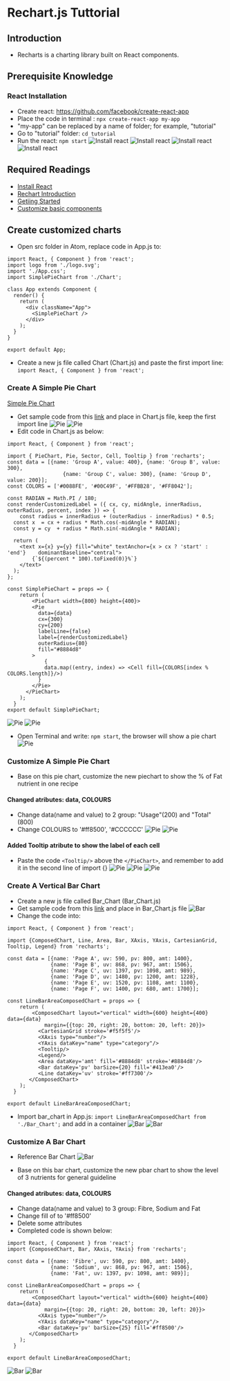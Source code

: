 
# Rechart.js Tuttorial
## Introduction
- Recharts is a charting library built on React components. 

## Prerequisite Knowledge
### React Installation 
- Create react: https://github.com/facebook/create-react-app
- Place the code in terminal : `npx create-react-app my-app` 
- "my-app" can be replaced by a name of folder; for example, "tutorial" 
- Go to "tutorial" folder: `cd tutorial`
- Run the react: `npm start`
![Install react](../images/create_react_folder.png)
![Install react](../images/tutorial_folder.png)
![Install react](../images/local.png)
![Install react](../images/sucessful.png)

## Required Readings
- [Install React](https://github.com/facebook/create-react-app)
- [Rechart Introduction](http://recharts.org/en-US/guide)
- [Getiing Started](http://recharts.org/en-US/guide/getting-started)
- [Customize basic components](http://recharts.org/en-US/guide/customize)

## Create customized charts
- Open src folder in Atom, replace code in App.js to: 

```
import React, { Component } from 'react';
import logo from './logo.svg';
import './App.css';
import SimplePieChart from './Chart';

class App extends Component {
  render() {
    return (
      <div className="App">
        <SimplePieChart />
      </div>
    );
  }
}

export default App;
```
- Create a new js file called Chart (Chart.js) and paste the first import line: `import React, { Component } from 'react';`

### Create A Simple Pie Chart
[Simple Pie Chart](http://recharts.org/en-US/examples/PieChartWithCustomizedLabel)
- Get sample code from this [link](https://jsfiddle.net/alidingling/c9pL8k61/) and place in Chart.js file, keep the first import line
![Pie](../images/pie1.png)
![Pie](../images/pie2.png)
- Edit code in Chart.js as below:

```
import React, { Component } from 'react';

import { PieChart, Pie, Sector, Cell, Tooltip } from 'recharts';
const data = [{name: 'Group A', value: 400}, {name: 'Group B', value: 300},
                  {name: 'Group C', value: 300}, {name: 'Group D', value: 200}];
const COLORS = ['#0088FE', '#00C49F', '#FFBB28', '#FF8042'];

const RADIAN = Math.PI / 180;
const renderCustomizedLabel = ({ cx, cy, midAngle, innerRadius, outerRadius, percent, index }) => {
 	const radius = innerRadius + (outerRadius - innerRadius) * 0.5;
  const x  = cx + radius * Math.cos(-midAngle * RADIAN);
  const y = cy  + radius * Math.sin(-midAngle * RADIAN);

  return (
    <text x={x} y={y} fill="white" textAnchor={x > cx ? 'start' : 'end'} 	dominantBaseline="central">
    	{`${(percent * 100).toFixed(0)}%`}
    </text>
  );
};

const SimplePieChart = props => {
  	return (
    	<PieChart width={800} height={400}>
        <Pie
          data={data}
          cx={300}
          cy={200}
          labelLine={false}
          label={renderCustomizedLabel}
          outerRadius={80}
          fill="#8884d8"
        >
        	{
          	data.map((entry, index) => <Cell fill={COLORS[index % COLORS.length]}/>)
          }
        </Pie>
      </PieChart>
    );
  }
export default SimplePieChart;

```

![Pie](../images/pie3.png)
![Pie](../images/pie4.png)
- Open Terminal and write: `npm start`, the browser will show a pie chart
![Pie](../images/pie5.png)

### Customize A Simple Pie Chart
- Base on this pie chart, customize the new piechart to show the % of Fat nutrient in one recipe
#### Changed atributes: data, COLOURS
- Change data(name and value) to 2 group: "Usage"(200) and "Total"(800)
- Change COLOURS to '#ff8500', '#CCCCCC'
![Pie](../images/pie6.png)
![Pie](../images/pie7.png)

#### Added Tooltip atribute to show the label of each cell
- Paste the code `<Tooltip/>` above the `</PieChart>`, and remember to add it in the second line of import {}
![Pie](../images/pie8.png)
![Pie](../images/pie9.png)
![Pie](../images/pie10.png)

### Create A Vertical Bar Chart
- Create a new js file called Bar_Chart (Bar_Chart.js) 
- Get sample code from this [link](https://jsfiddle.net/alidingling/shjsn5su/) and place in Bar_Chart.js file
![Bar](../images/bar1.png)
- Change the code into: 

```
import React, { Component } from 'react';

import {ComposedChart, Line, Area, Bar, XAxis, YAxis, CartesianGrid, Tooltip, Legend} from 'recharts';

const data = [{name: 'Page A', uv: 590, pv: 800, amt: 1400},
              {name: 'Page B', uv: 868, pv: 967, amt: 1506},
              {name: 'Page C', uv: 1397, pv: 1098, amt: 989},
              {name: 'Page D', uv: 1480, pv: 1200, amt: 1228},
              {name: 'Page E', uv: 1520, pv: 1108, amt: 1100},
              {name: 'Page F', uv: 1400, pv: 680, amt: 1700}];

const LineBarAreaComposedChart = props => {
  	return (
    	<ComposedChart layout="vertical" width={600} height={400} data={data}
            margin={{top: 20, right: 20, bottom: 20, left: 20}}>
          <CartesianGrid stroke='#f5f5f5'/>
          <XAxis type="number"/>
          <YAxis dataKey="name" type="category"/>
          <Tooltip/>
          <Legend/>
          <Area dataKey='amt' fill='#8884d8' stroke='#8884d8'/>
          <Bar dataKey='pv' barSize={20} fill='#413ea0'/>
          <Line dataKey='uv' stroke='#ff7300'/>
       </ComposedChart>
    );
  }

export default LineBarAreaComposedChart;

```
- Import bar_chart in App.js: `import LineBarAreaComposedChart from './Bar_Chart';` and add in a container
![Bar](../images/bar2.png)
![Bar](../images/bar5.png)

### Customize A Bar Chart
- Reference Bar Chart
![Bar](../images/bar3.png)

- Base on this bar chart, customize the new pbar chart to show the level of 3 nutrients for general guideline
#### Changed atributes: data, COLOURS
- Change data(name and value) to 3 group: Fibre, Sodium and Fat
- Change fill of <Bar> to '#ff8500'
- Delete some attributes
- Completed code is shown below:

```
import React, { Component } from 'react';
import {ComposedChart, Bar, XAxis, YAxis} from 'recharts';

const data = [{name: 'Fibre', uv: 590, pv: 800, amt: 1400},
              {name: 'Sodium', uv: 868, pv: 967, amt: 1506},
              {name: 'Fat', uv: 1397, pv: 1098, amt: 989}];

const LineBarAreaComposedChart = props => {
  	return (
    	<ComposedChart layout="vertical" width={600} height={400} data={data}
            margin={{top: 20, right: 20, bottom: 20, left: 20}}>
          <XAxis type="number"/>
          <YAxis dataKey="name" type="category"/>
          <Bar dataKey='pv' barSize={25} fill='#ff8500'/>
       </ComposedChart>
    );
  }

export default LineBarAreaComposedChart;

```

![Bar](../images/bar4.png)
![Bar](../images/bar6.png)













